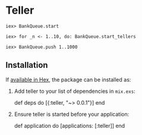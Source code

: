 # Teller

```
iex> BankQueue.start
```

```
iex> for _n <- 1..10, do: BankQueue.start_tellers
```

```
iex> BankQueue.push 1..1000
```

## Installation

If [available in Hex](https://hex.pm/docs/publish), the package can be installed as:

  1. Add teller to your list of dependencies in `mix.exs`:

        def deps do
          [{:teller, "~> 0.0.1"}]
        end

  2. Ensure teller is started before your application:

        def application do
          [applications: [:teller]]
        end

